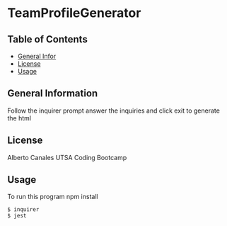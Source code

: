 # TeamProfileGenerator

## Table of Contents
* [General Infor](#general-information)
* [License](#license)
* [Usage](#usage)
## General Information
Follow the inquirer prompt answer the inquiries and click exit to generate the html
## License
Alberto Canales UTSA Coding Bootcamp
## Usage
To run this program npm install

```
$ inquirer
$ jest
